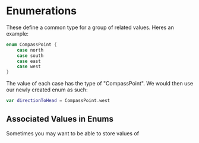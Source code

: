 # Enumerations

These define a common type for a group of related values. Heres an example:
```swift
enum CompassPoint {
    case north
    case south
    case east
    case west
}
```
The value of each case has the type of "CompassPoint". We would then use our newly created enum as such:
```swift
var directionToHead = CompassPoint.west
```

## Associated Values in Enums
Sometimes you may want to  be able to store values of 